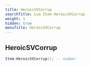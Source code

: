 ```yaml
---
title: HeroicSVCorrup
searchTitle: Lua Item HeroicSVCorrup
weight: 1
hidden: true
menuTitle: HeroicSVCorrup
---
```

## HeroicSVCorrup
```lua
Item:HeroicSVCorrup(); -- number
```